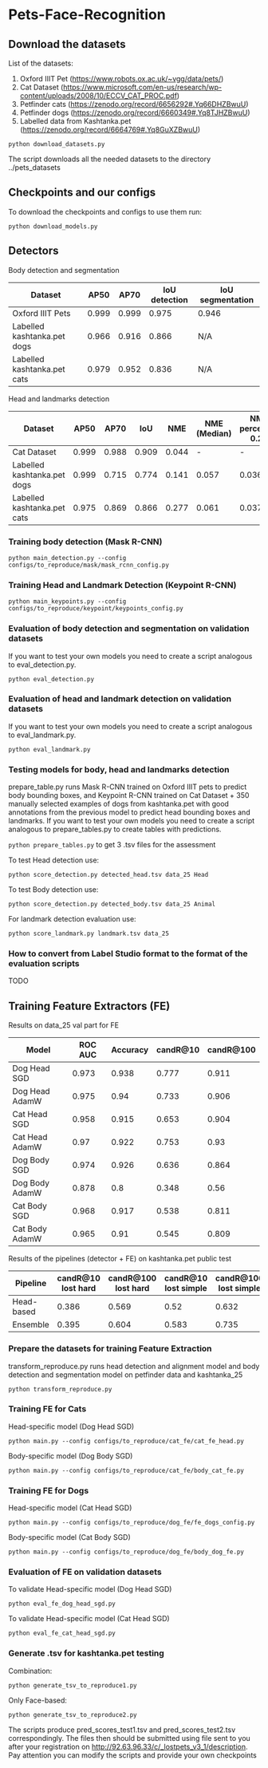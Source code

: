 # Pets-Face-Recognition

## Download the datasets
List of the datasets:
1. Oxford IIIT Pet (https://www.robots.ox.ac.uk/~vgg/data/pets/)
2. Cat Dataset (https://www.microsoft.com/en-us/research/wp-content/uploads/2008/10/ECCV_CAT_PROC.pdf)
3. Petfinder cats (https://zenodo.org/record/6656292#.Yq66DHZBwuU)
4. Petfinder dogs (https://zenodo.org/record/6660349#.Yq8TJHZBwuU)
5. Labelled data from Kashtanka.pet (https://zenodo.org/record/6664769#.Yq8GuXZBwuU)

`python download_datasets.py`

The script downloads all the needed datasets to the directory ../pets_datasets

## Checkpoints and our configs

To download the checkpoints and configs to use them run:

`python download_models.py`

## Detectors

Body detection and segmentation 

| Dataset | AP50 | AP70 | IoU detection | IoU segmentation | 
| ------- | ---------- | ---------- | ---------- | ---------- |
| Oxford IIIT Pets | 0.999 | 0.999 | 0.975 | 0.946 |
| Labelled kashtanka.pet dogs | 0.966 | 0.916 | 0.866 | N/A | 
| Labelled kashtanka.pet cats | 0.979 | 0.952 | 0.836| N/A |

Head and landmarks detection

| Dataset | AP50 | AP70 | IoU | NME | NME (Median) | NME percentile 0.25 | NME percentile 0.75|
| ------- | ---------- | ---------- | ---------- | ---------- | ---------- | ---------- | ---------- |
| Cat Dataset | 0.999 | 0.988 | 0.909 | 0.044 | - | - | - |
| Labelled kashtanka.pet dogs | 0.999 | 0.715 | 0.774 | 0.141 | 0.057 | 0.036 | 0.088 | 
| Labelled kashtanka.pet cats | 0.975 | 0.869 | 0.866 | 0.277 | 0.061 | 0.037 | 0.094 |

### Training body detection (Mask R-CNN)

`python main_detection.py --config configs/to_reproduce/mask/mask_rcnn_config.py`

### Training Head and Landmark Detection (Keypoint R-CNN)

`python main_keypoints.py --config configs/to_reproduce/keypoint/keypoints_config.py`


### Evaluation of body detection and segmentation on validation datasets

If you want to test your own models you need to create a script analogous to eval_detection.py.

`python eval_detection.py`

### Evaluation of head and landmark detection on validation datasets

If you want to test your own models you need to create a script analogous to eval_landmark.py.

`python eval_landmark.py`

### Testing models for body, head and landmarks detection

prepare_table.py runs Mask R-CNN trained on Oxford IIIT pets to predict body bounding boxes,
and Keypoint R-CNN trained on Cat Dataset + 350 manually selected examples of dogs from kashtanka.pet with good annotations from the previous model to predict head bounding boxes and landmarks.
If you want to test your own models you need to create a script analogous to prepare_tables.py to create tables with predictions.

`python prepare_tables.py` to get 3 .tsv files for the assessment

To test Head detection use:

`python score_detection.py detected_head.tsv data_25 Head`

To test Body detection use:

`python score_detection.py detected_body.tsv data_25 Animal`

For landmark detection evaluation use:

`python score_landmark.py landmark.tsv data_25`

### How to convert from Label Studio format to the format of the evaluation scripts

TODO


## Training Feature Extractors (FE)

Results on data_25 val part for FE

| Model | ROC AUC | Accuracy | candR@10 | candR@100 |
| ------- | ---------- | ---------- | ---------- | ---------- | 
| Dog Head SGD | 0.973 | 0.938 | 0.777 | 0.911 | 
| Dog Head AdamW | 0.975 | 0.94 | 0.733 | 0.906 |
| Cat Head SGD | 0.958 | 0.915 | 0.653 | 0.904 |
| Cat Head AdamW | 0.97 | 0.922 | 0.753 | 0.93 |
| Dog Body SGD | 0.974 | 0.926 | 0.636 | 0.864 | 
| Dog Body AdamW | 0.878 | 0.8 | 0.348 | 0.56 |
| Cat Body SGD | 0.968 | 0.917 | 0.538 | 0.811 |
| Cat Body AdamW | 0.965 | 0.91 | 0.545 | 0.809 |

Results of the pipelines (detector + FE) on kashtanka.pet public test

| Pipeline | candR@10 lost hard | candR@100 lost hard | candR@10 lost simple | candR@100 lost simple |
| ------- | ---------- | ---------- | ---------- | ---------- | 
| Head-based | 0.386 | 0.569 | 0.52 | 0.632 | 
| Ensemble | 0.395 | 0.604 | 0.583 | 0.735 |

### Prepare the datasets for training Feature Extraction
transform_reproduce.py runs head detection and alignment model and body detection and segmentation model on petfinder data and kashtanka_25

`python transform_reproduce.py`


### Training FE for Cats
Head-specific model (Dog Head SGD)

`python main.py --config configs/to_reproduce/cat_fe/cat_fe_head.py`

Body-specific model (Dog Body SGD)

`python main.py --config configs/to_reproduce/cat_fe/body_cat_fe.py`

### Training FE for Dogs
Head-specific model (Cat Head SGD)

`python main.py --config configs/to_reproduce/dog_fe/fe_dogs_config.py`

Body-specific model (Cat Body SGD)

`python main.py --config configs/to_reproduce/dog_fe/body_dog_fe.py`


### Evaluation of FE on validation datasets

To validate Head-specific model (Dog Head SGD)

`python eval_fe_dog_head_sgd.py`

To validate Head-specific model (Cat Head SGD)

`python eval_fe_cat_head_sgd.py`


### Generate .tsv for kashtanka.pet testing

Combination:

`python generate_tsv_to_reproduce1.py`

Only Face-based:

`python generate_tsv_to_reproduce2.py`

The scripts produce pred_scores_test1.tsv and pred_scores_test2.tsv correspondingly. 
The files then should be submitted using file sent to you after your registration on http://92.63.96.33/c/_lostpets_v3_1/description.
Pay attention you can modify the scripts and provide your own checkpoints